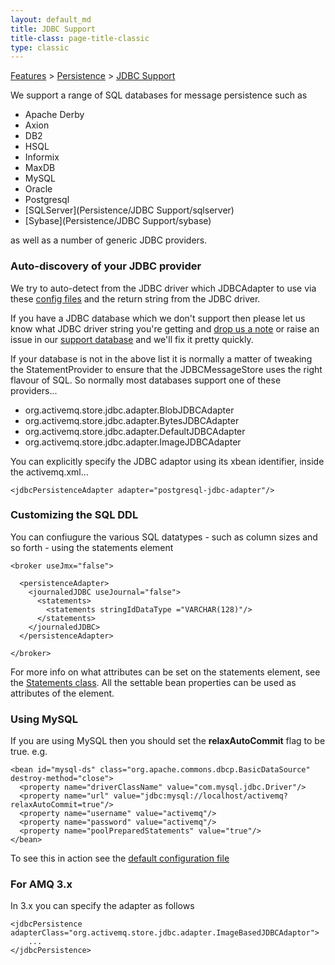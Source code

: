 ```yaml
---
layout: default_md
title: JDBC Support 
title-class: page-title-classic
type: classic
---
```


[Features](features) > [Persistence](persistence) > [JDBC Support](jdbc-support)


We support a range of SQL databases for message persistence such as

*   Apache Derby
*   Axion
*   DB2
*   HSQL
*   Informix
*   MaxDB
*   MySQL
*   Oracle
*   Postgresql
*   [SQLServer](Persistence/JDBC Support/sqlserver)
*   [Sybase](Persistence/JDBC Support/sybase)

as well as a number of generic JDBC providers.

### Auto-discovery of your JDBC provider

We try to auto-detect from the JDBC driver which JDBCAdapter to use via these [config files](https://git-wip-us.apache.org/repos/asf?p=activemq.git;a=tree;f=activemq-jdbc-store/src/main/resources/META-INF/services/org/apache/activemq/store/jdbc) and the return string from the JDBC driver.

If you have a JDBC database which we don't support then please let us know what JDBC driver string you're getting and [drop us a note](contact) or raise an issue in our [support database](http://issues.apache.org/activemq/browse/AMQ) and we'll fix it pretty quickly.

If your database is not in the above list it is normally a matter of tweaking the StatementProvider to ensure that the JDBCMessageStore uses the right flavour of SQL. So normally most databases support one of these providers...

*   org.activemq.store.jdbc.adapter.BlobJDBCAdapter
*   org.activemq.store.jdbc.adapter.BytesJDBCAdapter
*   org.activemq.store.jdbc.adapter.DefaultJDBCAdapter
*   org.activemq.store.jdbc.adapter.ImageJDBCAdapter

You can explicitly specify the JDBC adaptor using its xbean identifier, inside the activemq.xml...
```
<jdbcPersistenceAdapter adapter="postgresql-jdbc-adapter"/>
```

### Customizing the SQL DDL

You can confiugure the various SQL datatypes - such as column sizes and so forth - using the statements element
```
<broker useJmx="false">

  <persistenceAdapter>
    <journaledJDBC useJournal="false">
      <statements>
        <statements stringIdDataType ="VARCHAR(128)"/>
      </statements>
    </journaledJDBC>
  </persistenceAdapter>

</broker>
```
For more info on what attributes can be set on the statements element, see the [Statements class](http://activemq.apache.org/maven/apidocs/org/apache/activemq/store/jdbc/Statements.html). All the settable bean properties can be used as attributes of the <statements> element.

### Using MySQL

If you are using MySQL then you should set the **relaxAutoCommit** flag to be true. e.g.
```
<bean id="mysql-ds" class="org.apache.commons.dbcp.BasicDataSource" destroy-method="close">
  <property name="driverClassName" value="com.mysql.jdbc.Driver"/>
  <property name="url" value="jdbc:mysql://localhost/activemq?relaxAutoCommit=true"/>
  <property name="username" value="activemq"/>
  <property name="password" value="activemq"/>
  <property name="poolPreparedStatements" value="true"/>
</bean>
```
To see this in action see the [default configuration file](http://svn.apache.org/repos/asf/activemq/trunk/assembly/src/release/conf/activemq.xml)

### For AMQ 3.x

In 3.x you can specify the adapter as follows
```
<jdbcPersistence adapterClass="org.activemq.store.jdbc.adapter.ImageBasedJDBCAdaptor">
    ...
</jdbcPersistence>
```
